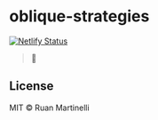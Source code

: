# oblique-strategies

[![Netlify Status](https://api.netlify.com/api/v1/badges/450e935d-49e5-4b79-9380-9fa9e66441d4/deploy-status)](https://app.netlify.com/sites/obliquestrategies/deploys)

> 🚧

## License

MIT © Ruan Martinelli
